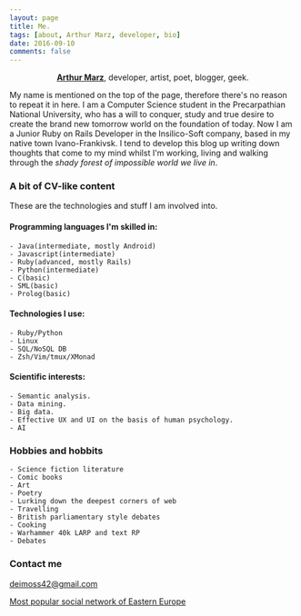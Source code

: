 ```yaml
---
layout: page
title: Me.
tags: [about, Arthur Marz, developer, bio]
date: 2016-09-10
comments: false
---
```

    
<center><a href="https://github.com/arthur-marz"><b>Arthur Marz</b></a>, developer, artist, poet, blogger, geek.</center>

My name is mentioned on the top of the page, therefore there's no reason to repeat it in here.
I am a Computer Science student in the Precarpathian National University, who has a will to conquer,
study and true desire to create the brand new tomorrow world on the foundation of today.
Now I am a Junior Ruby on Rails Developer in the Insilico-Soft company, based in my native
town Ivano-Frankivsk. I tend to develop this blog up writing down thoughts that come to
my mind whilst I'm working, living and walking through the *shady forest of impossible world we live in*.

### A bit of CV-like content

These are the technologies and stuff I am involved into.

#### Programming languages I'm skilled in:
    - Java(intermediate, mostly Android)
    - Javascript(intermediate)
    - Ruby(advanced, mostly Rails)
    - Python(intermediate) 
    - C(basic)
    - SML(basic)
    - Prolog(basic)
   
#### Technologies I use:
    - Ruby/Python
    - Linux
    - SQL/NoSQL DB
    - Zsh/Vim/tmux/XMonad

#### Scientific interests:
    - Semantic analysis.
    - Data mining.
    - Big data.
    - Effective UX and UI on the basis of human psychology.
    - AI

### Hobbies and hobbits
    - Science fiction literature
    - Comic books
    - Art
    - Poetry
    - Lurking down the deepest corners of web
    - Travelling
    - British parliamentary style debates
    - Cooking
    - Warhammer 40k LARP and text RP
    - Debates

### Contact me

[deimoss42@gmail.com](mailto:deimoss42@gmail.com)

[Most popular social network of Eastern Europe](https://vk.com/unnamed_bastard_son)

